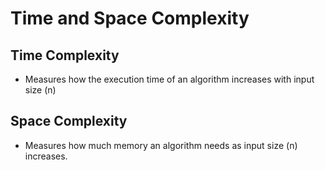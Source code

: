 # Time and Space Complexity

## Time Complexity

- Measures how the execution time of an algorithm increases with input size (n)

## Space Complexity

- Measures how much memory an algorithm needs as input size (n) increases.
